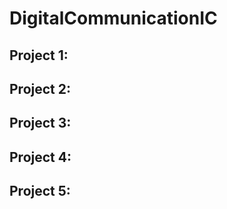# DigitalCommunicationIC

## Project 1:

## Project 2:

## Project 3:

## Project 4:

## Project 5:

